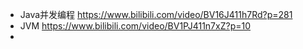 - Java并发编程 https://www.bilibili.com/video/BV16J411h7Rd?p=281
- JVM https://www.bilibili.com/video/BV1PJ411n7xZ?p=10
- 